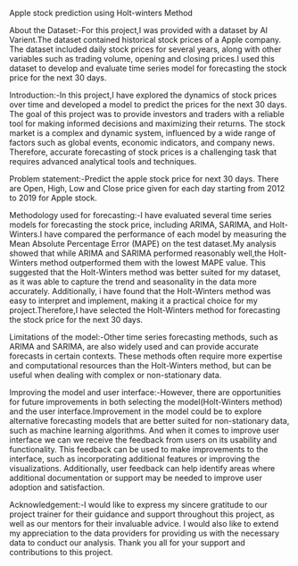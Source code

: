 Apple stock prediction using Holt-winters Method

About the Dataset:-For this project,I was provided with a dataset by AI Varient.The dataset contained historical stock prices of a Apple company. The dataset included daily stock prices for several years, along with other variables such as trading volume, opening and closing prices.I used this dataset to develop and evaluate time series model for forecasting the stock price for the next 30 days.

Introduction:-In this project,I have explored the dynamics of stock prices over time and developed a model to predict the prices for the next 30 days. The goal of this project was to provide investors and traders with a reliable tool for making informed decisions and maximizing their returns. The stock market is a complex and dynamic system, influenced by a wide range of factors such as global events, economic indicators, and company news. Therefore, accurate forecasting of stock prices is a challenging task that requires advanced analytical tools and techniques.

Problem statement:-Predict the apple stock price for next 30 days. There are Open, High, Low and Close price given for each day starting from 2012 to 2019 for Apple stock.

Methodology used for forecasting:-I have evaluated several time series models for forecasting the stock price, including ARIMA, SARIMA, and Holt-Winters.I have compared the performance of each model by measuring the Mean Absolute Percentage Error (MAPE) on the test dataset.My analysis showed that while ARIMA and SARIMA performed reasonably well,the Holt-Winters method outperformed them with the lowest MAPE value. This suggested that the Holt-Winters method was better suited for my dataset, as it was able to capture the trend and seasonality in the data more accurately. Additionally, i have found that the Holt-Winters method was easy to interpret and implement, making it a practical choice for my project.Therefore,I have selected the Holt-Winters method for forecasting the stock price for the next 30 days.

Limitations of the model:-Other time series forecasting methods, such as ARIMA and SARIMA, are also widely used and can provide accurate forecasts in certain contexts. These methods often require more expertise and computational resources than the Holt-Winters method, but can be useful when dealing with complex or non-stationary data.

Improving the model and user interface:-However, there are opportunities for future improvements in both selecting the model(Holt-Winters method) and the user interface.Improvement in the model could be to explore alternative forecasting models that are better suited for non-stationary data, such as machine learning algorithms. And when it comes to improve user interface we can we receive the feedback from users on its usability and functionality. This feedback can be used to make improvements to the interface, such as incorporating additional features or improving the visualizations. Additionally, user feedback can help identify areas where additional documentation or support may be needed to improve user adoption and satisfaction.

Acknowledgement:-I would like to express my sincere gratitude to our project trainer for their guidance and support throughout this project, as well as our mentors for their invaluable advice. I would also like to extend my appreciation to the data providers for providing us with the necessary data to conduct our analysis. Thank you all for your support and contributions to this project.
